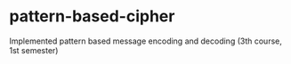 # pattern-based-cipher
Implemented pattern based message encoding and decoding (3th course, 1st semester) 
